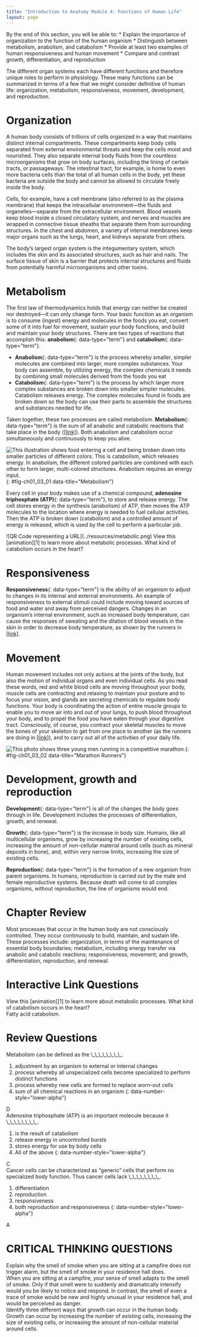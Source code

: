 ```yaml
---
title: "Introduction to Anatomy Module 4: Functions of Human Life"
layout: page
---
```



<div data-type="abstract" markdown="1">
By the end of this section, you will be able to:
* Explain the importance of organization to the function of the human organism
* Distinguish between metabolism, anabolism, and catabolism
* Provide at least two examples of human responsiveness and human movement
* Compare and contrast growth, differentiation, and reproduction

</div>

The different organ systems each have different functions and therefore unique roles to perform in physiology. These many functions can be summarized in terms of a few that we might consider definitive of human life: organization, metabolism, responsiveness, movement, development, and reproduction.

# Organization

A human body consists of trillions of cells organized in a way that maintains distinct internal compartments. These compartments keep body cells separated from external environmental threats and keep the cells moist and nourished. They also separate internal body fluids from the countless microorganisms that grow on body surfaces, including the lining of certain tracts, or passageways. The intestinal tract, for example, is home to even more bacteria cells than the total of all human cells in the body, yet these bacteria are outside the body and cannot be allowed to circulate freely inside the body.

Cells, for example, have a cell membrane (also referred to as the plasma membrane) that keeps the intracellular environment—the fluids and organelles—separate from the extracellular environment. Blood vessels keep blood inside a closed circulatory system, and nerves and muscles are wrapped in connective tissue sheaths that separate them from surrounding structures. In the chest and abdomen, a variety of internal membranes keep major organs such as the lungs, heart, and kidneys separate from others.

The body’s largest organ system is the integumentary system, which includes the skin and its associated structures, such as hair and nails. The surface tissue of skin is a barrier that protects internal structures and fluids from potentially harmful microorganisms and other toxins.

# Metabolism

The first law of thermodynamics holds that energy can neither be created nor destroyed—it can only change form. Your basic function as an organism is to consume (ingest) energy and molecules in the foods you eat, convert some of it into fuel for movement, sustain your body functions, and build and maintain your body structures. There are two types of reactions that accomplish this: **anabolism**{: data-type="term"} and **catabolism**{: data-type="term"}.

* **Anabolism**{: data-type="term"} is the process whereby smaller, simpler molecules are combined into larger, more complex substances. Your body can assemble, by utilizing energy, the complex chemicals it needs by combining small molecules derived from the foods you eat
* **Catabolism**{: data-type="term"} is the process by which larger more complex substances are broken down into smaller simpler molecules. Catabolism releases energy. The complex molecules found in foods are broken down so the body can use their parts to assemble the structures and substances needed for life.

Taken together, these two processes are called metabolism. **Metabolism**{: data-type="term"} is the sum of all anabolic and catabolic reactions that take place in the body ([\[link\]](#fig-ch01_03_01)). Both anabolism and catabolism occur simultaneously and continuously to keep you alive.

 ![This illustration shows food entering a cell and being broken down into smaller particles of different colors. This is catabolism, which releases energy. In anabolism, the different colored particles are combined with each other to form larger, multi-colored structures. Anabolism requires an energy input.](../resources/103_Metabolism.jpg "Anabolic reactions are building reactions, and they consume energy. Catabolic reactions break materials down and release energy. Metabolism includes both anabolic and catabolic reactions."){: #fig-ch01_03_01 data-title="Metabolism"}

Every cell in your body makes use of a chemical compound, **adenosine triphosphate (ATP)**{: data-type="term"}, to store and release energy. The cell stores energy in the synthesis (anabolism) of ATP, then moves the ATP molecules to the location where energy is needed to fuel cellular activities. Then the ATP is broken down (catabolism) and a controlled amount of energy is released, which is used by the cell to perform a particular job.

<div data-type="note" class="anatomy interactive" data-label="" markdown="1">
<span data-type="media" data-alt="QR Code representing a URL"> ![QR Code representing a URL](../resources/metabolic.png) </span>
View this [animation][1] to learn more about metabolic processes. What kind of catabolism occurs in the heart?

</div>

# Responsiveness

**Responsiveness**{: data-type="term"} is the ability of an organism to adjust to changes in its internal and external environments. An example of responsiveness to external stimuli could include moving toward sources of food and water and away from perceived dangers. Changes in an organism’s internal environment, such as increased body temperature, can cause the responses of sweating and the dilation of blood vessels in the skin in order to decrease body temperature, as shown by the runners in [\[link\]](#fig-ch01_03_02).

# Movement

Human movement includes not only actions at the joints of the body, but also the motion of individual organs and even individual cells. As you read these words, red and white blood cells are moving throughout your body, muscle cells are contracting and relaxing to maintain your posture and to focus your vision, and glands are secreting chemicals to regulate body functions. Your body is coordinating the action of entire muscle groups to enable you to move air into and out of your lungs, to push blood throughout your body, and to propel the food you have eaten through your digestive tract. Consciously, of course, you contract your skeletal muscles to move the bones of your skeleton to get from one place to another (as the runners are doing in [\[link\]](#fig-ch01_03_02)), and to carry out all of the activities of your daily life.

 ![This photo shows three young men running in a competitive marathon.](../resources/01_05_Marathon_Runners.jpg "Runners demonstrate two characteristics of living humans&#x2014;responsiveness and movement. Anatomic structures and physiological processes allow runners to coordinate the action of muscle groups and sweat in response to rising internal body temperature. (credit: Phil Roeder/flickr)"){: #fig-ch01_03_02 data-title="Marathon Runners"}

# Development, growth and reproduction

**Development**{: data-type="term"} is all of the changes the body goes through in life. Development includes the processes of differentiation, growth, and renewal.

**Growth**{: data-type="term"} is the increase in body size. Humans, like all multicellular organisms, grow by increasing the number of existing cells, increasing the amount of non-cellular material around cells (such as mineral deposits in bone), and, within very narrow limits, increasing the size of existing cells.

**Reproduction**{: data-type="term"} is the formation of a new organism from parent organisms. In humans, reproduction is carried out by the male and female reproductive systems. Because death will come to all complex organisms, without reproduction, the line of organisms would end.

# Chapter Review

Most processes that occur in the human body are not consciously controlled. They occur continuously to build, maintain, and sustain life. These processes include: organization, in terms of the maintenance of essential body boundaries; metabolism, including energy transfer via anabolic and catabolic reactions; responsiveness; movement; and growth, differentiation, reproduction, and renewal.

# Interactive Link Questions

<div data-type="exercise">
<div data-type="problem" markdown="1">
View this [animation][1] to learn more about metabolic processes. What kind of catabolism occurs in the heart?

</div>
<div data-type="solution" markdown="1">
Fatty acid catabolism.

</div>
</div>

# Review Questions

<div data-type="exercise">
<div data-type="problem" markdown="1">
Metabolism can be defined as the \_\_\_\_\_\_\_\_.

1.  adjustment by an organism to external or internal changes
2.  process whereby all unspecialized cells become specialized to perform distinct functions
3.  process whereby new cells are formed to replace worn-out cells
4.  sum of all chemical reactions in an organism
{: data-number-style="lower-alpha"}

</div>
<div data-type="solution" markdown="1">
D

</div>
</div>

<div data-type="exercise">
<div data-type="problem" markdown="1">
Adenosine triphosphate (ATP) is an important molecule because it \_\_\_\_\_\_\_\_.

1.  is the result of catabolism
2.  release energy in uncontrolled bursts
3.  stores energy for use by body cells
4.  All of the above
{: data-number-style="lower-alpha"}

</div>
<div data-type="solution" markdown="1">
C

</div>
</div>

<div data-type="exercise">
<div data-type="problem" markdown="1">
Cancer cells can be characterized as “generic” cells that perform no specialized body function. Thus cancer cells lack \_\_\_\_\_\_\_\_.

1.  differentiation
2.  reproduction
3.  responsiveness
4.  both reproduction and responsiveness
{: data-number-style="lower-alpha"}

</div>
<div data-type="solution" markdown="1">
A

</div>
</div>

# CRITICAL THINKING QUESTIONS

<div data-type="exercise">
<div data-type="problem" markdown="1">
Explain why the smell of smoke when you are sitting at a campfire does not trigger alarm, but the smell of smoke in your residence hall does.

</div>
<div data-type="solution" markdown="1">
When you are sitting at a campfire, your sense of smell adapts to the smell of smoke. Only if that smell were to suddenly and dramatically intensify would you be likely to notice and respond. In contrast, the smell of even a trace of smoke would be new and highly unusual in your residence hall, and would be perceived as danger.

</div>
</div>

<div data-type="exercise">
<div data-type="problem" markdown="1">
Identify three different ways that growth can occur in the human body.

</div>
<div data-type="solution" markdown="1">
Growth can occur by increasing the number of existing cells, increasing the size of existing cells, or increasing the amount of non-cellular material around cells.

</div>
</div>



[1]: http://openstaxcollege.org/l/metabolic
